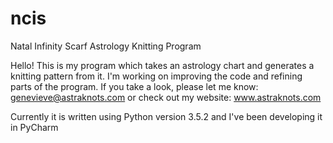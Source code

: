 # ncis
Natal Infinity Scarf Astrology Knitting Program

Hello!
This is my program which takes an astrology chart and generates a knitting pattern from it. I'm working on improving the code and refining parts of the program. If you take a look, please let me know: genevieve@astraknots.com or check out my website: www.astraknots.com

Currently it is written using Python version 3.5.2 and I've been developing it in PyCharm
